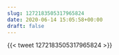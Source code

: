 ```yaml
---
slug: 1272183505317965824
date: 2020-06-14 15:05:58+00:00
draft: false
---
```


{{< tweet 1272183505317965824 >}}
